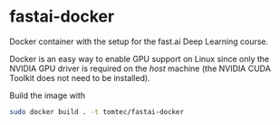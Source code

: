 # fastai-docker
Docker container with the setup for the fast.ai Deep Learning course.

Docker is an easy way to enable GPU support on Linux since only the NVIDIA GPU
driver is required on the *host* machine (the NVIDIA CUDA Toolkit does not need 
to be installed).

Build the image with
``` bash
sudo docker build . -t tomtec/fastai-docker
```
